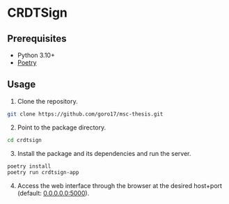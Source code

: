 # CRDTSign

## Prerequisites
- Python 3.10+
- [Poetry](https://python-poetry.org/)

## Usage
1. Clone the repository.
```bash
git clone https://github.com/goro17/msc-thesis.git
```
2. Point to the package directory.
```bash
cd crdtsign
```
3. Install the package and its dependencies and run the server.
```bash
poetry install
poetry run crdtsign-app
```
4. Access the web interface through the browser at the desired host+port (default: [0.0.0.0.0:5000](http://0.0.0.0.0:5000/)).